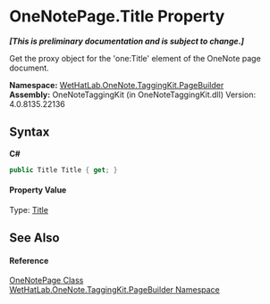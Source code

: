 # OneNotePage.Title Property 
 _**\[This is preliminary documentation and is subject to change.\]**_

Get the proxy object for the 'one:Title' element of the OneNote page document.

**Namespace:**&nbsp;<a href="56352230-71f2-f4b7-63a8-983965663af5.md">WetHatLab.OneNote.TaggingKit.PageBuilder</a><br />**Assembly:**&nbsp;OneNoteTaggingKit (in OneNoteTaggingKit.dll) Version: 4.0.8135.22136

## Syntax

**C#**<br />
``` C#
public Title Title { get; }
```


#### Property Value
Type: <a href="7de06d85-c54d-db05-7f32-7732fb79b4ab.md">Title</a>

## See Also


#### Reference
<a href="6754c7d7-0598-ae1f-ff8c-6808b714b0ab.md">OneNotePage Class</a><br /><a href="56352230-71f2-f4b7-63a8-983965663af5.md">WetHatLab.OneNote.TaggingKit.PageBuilder Namespace</a><br />